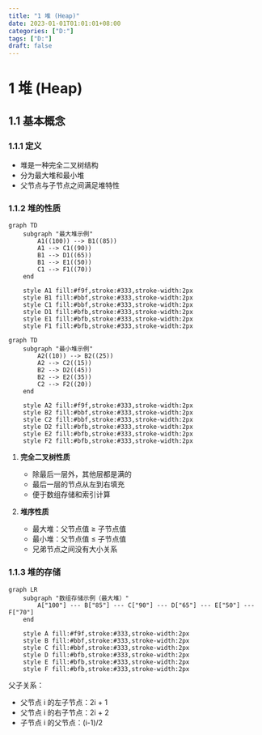 ```yaml
---
title: "1 堆 (Heap)"
date: 2023-01-01T01:01:01+08:00
categories: ["D:"]
tags: ["D:"]
draft: false
---
```

# 1 堆 (Heap)

## 1.1 基本概念

### 1.1.1 定义

- 堆是一种完全二叉树结构
- 分为最大堆和最小堆
- 父节点与子节点之间满足堆特性

### 1.1.2 堆的性质

```mermaid
graph TD
    subgraph "最大堆示例"
        A1((100)) --> B1((85))
        A1 --> C1((90))
        B1 --> D1((65))
        B1 --> E1((50))
        C1 --> F1((70))
    end
    
    style A1 fill:#f9f,stroke:#333,stroke-width:2px
    style B1 fill:#bbf,stroke:#333,stroke-width:2px
    style C1 fill:#bbf,stroke:#333,stroke-width:2px
    style D1 fill:#bfb,stroke:#333,stroke-width:2px
    style E1 fill:#bfb,stroke:#333,stroke-width:2px
    style F1 fill:#bfb,stroke:#333,stroke-width:2px
```

```mermaid
graph TD
    subgraph "最小堆示例"
        A2((10)) --> B2((25))
        A2 --> C2((15))
        B2 --> D2((45))
        B2 --> E2((35))
        C2 --> F2((20))
    end
    
    style A2 fill:#f9f,stroke:#333,stroke-width:2px
    style B2 fill:#bbf,stroke:#333,stroke-width:2px
    style C2 fill:#bbf,stroke:#333,stroke-width:2px
    style D2 fill:#bfb,stroke:#333,stroke-width:2px
    style E2 fill:#bfb,stroke:#333,stroke-width:2px
    style F2 fill:#bfb,stroke:#333,stroke-width:2px
```

1. **完全二叉树性质**

   - 除最后一层外，其他层都是满的
   - 最后一层的节点从左到右填充
   - 便于数组存储和索引计算

2. **堆序性质**
   - 最大堆：父节点值 ≥ 子节点值
   - 最小堆：父节点值 ≤ 子节点值
   - 兄弟节点之间没有大小关系

### 1.1.3 堆的存储

```mermaid
graph LR
    subgraph "数组存储示例（最大堆）"
        A["100"] --- B["85"] --- C["90"] --- D["65"] --- E["50"] --- F["70"]
    end
    
    style A fill:#f9f,stroke:#333,stroke-width:2px
    style B fill:#bbf,stroke:#333,stroke-width:2px
    style C fill:#bbf,stroke:#333,stroke-width:2px
    style D fill:#bfb,stroke:#333,stroke-width:2px
    style E fill:#bfb,stroke:#333,stroke-width:2px
    style F fill:#bfb,stroke:#333,stroke-width:2px
```

父子关系：
- 父节点 i 的左子节点：2i + 1
- 父节点 i 的右子节点：2i + 2
- 子节点 i 的父节点：(i-1)/2

